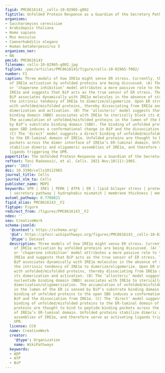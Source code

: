 ```yaml
---
figid: PMC8616143__cells-10-02965-g002
figtitle: Unfolded Protein Response as a Guardian of the Secretory Pathway
organisms:
- Saccharomyces cerevisiae
- Arabidopsis thaliana
- Homo sapiens
- Mus musculus
- Caenorhabditis elegans
- Human betaherpesvirus 5
organisms_ner:
- NA
pmcid: PMC8616143
filename: cells-10-02965-g002.jpg
figlink: /pmc/articles/PMC8616143/figure/cells-10-02965-f002/
number: F2
caption: Three models of how IRE1α might sense ER stress. Currently, three models
  of IRE1α activation by unfolded proteins are being discussed. (A) The ‘competition’
  or ‘chaperone inhibition’ model attributes a more passive role to the UPR transducer
  IRE1α and suggests that BiP acts as the true sensor of ER stress. The chaperone
  BiP associates dynamically with IRE1α molecules in the absence of stress and counteracts
  the intrinsic tendency of IRE1α to dimerize/oligomerize. Upon ER stress BiP associates
  with unfolded/misfolded proteins, thereby dissociating from IRE1α and enabling its
  dimerization and activation. (B) The ‘allosteric’ model suggests that BiP’s nucleotide
  binding domain (NBD) associates with IRE1α to sterically block its dimerization/oligomerization.
  The accumulation of unfolded/misfolded proteins in the lumen of the ER is sensed
  by BiP’s substrate binding domain (SBD). The binding of unfolded proteins to the
  open SBD induces a conformational change in BiP and the dissociation from IRE1α.
  (C) The ‘direct’ model suggests a direct binding of unfolded/misfolded proteins
  to the ER-luminal domain of IRE1α. Unfolded proteins are thought to bind to peptide-binding
  pockets across the dimer interface of IRE1α’s ER-luminal domain. Unfolded proteins
  stabilize dimeric and oligomeric assemblies of IRE1α, and therefore serve as activating
  ligands triggering the UPR.
papertitle: The Unfolded Protein Response as a Guardian of the Secretory Pathway.
reftext: Toni Radanović, et al. Cells. 2021 Nov;10(11):2965.
year: '2021'
doi: 10.3390/cells10112965
journal_title: Cells
journal_nlm_ta: Cells
publisher_name: MDPI
keywords: UPR | IRE1 | PERK | ATF6 | ER | lipid bilayer stress | proteotoxic stress
  | secretory pathway | hydrophobic mismatch | membrane thickness | membrane stiffness
automl_pathway: 0.7760821
figid_alias: PMC8616143__F2
figtype: Figure
redirect_from: /figures/PMC8616143__F2
ndex: ''
seo: CreativeWork
schema-jsonld:
  '@context': https://schema.org/
  '@id': https://pfocr.wikipathways.org/figures/PMC8616143__cells-10-02965-g002.html
  '@type': Dataset
  description: Three models of how IRE1α might sense ER stress. Currently, three models
    of IRE1α activation by unfolded proteins are being discussed. (A) The ‘competition’
    or ‘chaperone inhibition’ model attributes a more passive role to the UPR transducer
    IRE1α and suggests that BiP acts as the true sensor of ER stress. The chaperone
    BiP associates dynamically with IRE1α molecules in the absence of stress and counteracts
    the intrinsic tendency of IRE1α to dimerize/oligomerize. Upon ER stress BiP associates
    with unfolded/misfolded proteins, thereby dissociating from IRE1α and enabling
    its dimerization and activation. (B) The ‘allosteric’ model suggests that BiP’s
    nucleotide binding domain (NBD) associates with IRE1α to sterically block its
    dimerization/oligomerization. The accumulation of unfolded/misfolded proteins
    in the lumen of the ER is sensed by BiP’s substrate binding domain (SBD). The
    binding of unfolded proteins to the open SBD induces a conformational change in
    BiP and the dissociation from IRE1α. (C) The ‘direct’ model suggests a direct
    binding of unfolded/misfolded proteins to the ER-luminal domain of IRE1α. Unfolded
    proteins are thought to bind to peptide-binding pockets across the dimer interface
    of IRE1α’s ER-luminal domain. Unfolded proteins stabilize dimeric and oligomeric
    assemblies of IRE1α, and therefore serve as activating ligands triggering the
    UPR.
  license: CC0
  name: CreativeWork
  creator:
    '@type': Organization
    name: WikiPathways
  keywords:
  - ADP
  - ATP
  - BiP
---
```

